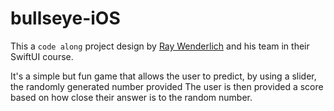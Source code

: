 # bullseye-iOS

This a `code along` project design by [Ray Wenderlich](https://www.raywenderlich.com/) and his team in their SwiftUI course.

It's a simple but fun game that allows the user to predict, by using a slider, the randomly generated number provided
The user is then provided a score based on how close their answer is to the random number.
